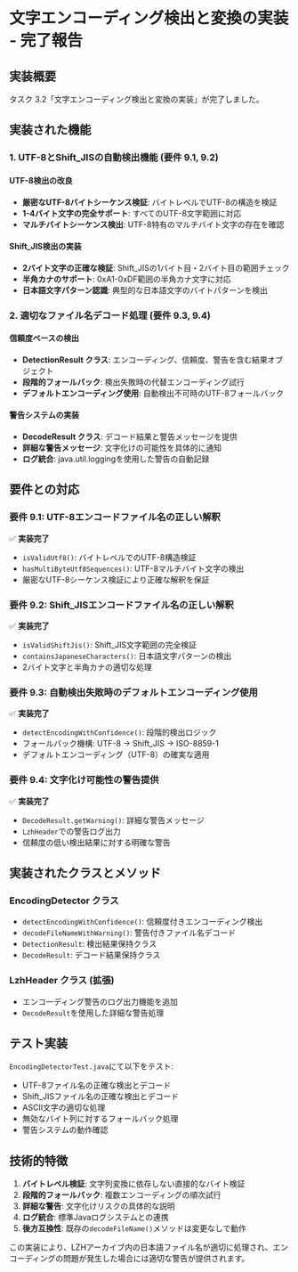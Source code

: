 # 文字エンコーディング検出と変換の実装 - 完了報告

## 実装概要

タスク 3.2「文字エンコーディング検出と変換の実装」が完了しました。

## 実装された機能

### 1. UTF-8とShift_JISの自動検出機能 (要件 9.1, 9.2)

#### UTF-8検出の改良
- **厳密なUTF-8バイトシーケンス検証**: バイトレベルでUTF-8の構造を検証
- **1-4バイト文字の完全サポート**: すべてのUTF-8文字範囲に対応
- **マルチバイトシーケンス検出**: UTF-8特有のマルチバイト文字の存在を確認

#### Shift_JIS検出の実装
- **2バイト文字の正確な検証**: Shift_JISの1バイト目・2バイト目の範囲チェック
- **半角カナのサポート**: 0xA1-0xDF範囲の半角カナ文字に対応
- **日本語文字パターン認識**: 典型的な日本語文字のバイトパターンを検出

### 2. 適切なファイル名デコード処理 (要件 9.3, 9.4)

#### 信頼度ベースの検出
- **DetectionResult クラス**: エンコーディング、信頼度、警告を含む結果オブジェクト
- **段階的フォールバック**: 検出失敗時の代替エンコーディング試行
- **デフォルトエンコーディング使用**: 自動検出不可時のUTF-8フォールバック

#### 警告システムの実装
- **DecodeResult クラス**: デコード結果と警告メッセージを提供
- **詳細な警告メッセージ**: 文字化けの可能性を具体的に通知
- **ログ統合**: java.util.loggingを使用した警告の自動記録

## 要件との対応

### 要件 9.1: UTF-8エンコードファイル名の正しい解釈
✅ **実装完了**
- `isValidUtf8()`: バイトレベルでのUTF-8構造検証
- `hasMultiByteUtf8Sequences()`: UTF-8マルチバイト文字の検出
- 厳密なUTF-8シーケンス検証により正確な解釈を保証

### 要件 9.2: Shift_JISエンコードファイル名の正しい解釈  
✅ **実装完了**
- `isValidShiftJis()`: Shift_JIS文字範囲の完全検証
- `containsJapaneseCharacters()`: 日本語文字パターンの検出
- 2バイト文字と半角カナの適切な処理

### 要件 9.3: 自動検出失敗時のデフォルトエンコーディング使用
✅ **実装完了**
- `detectEncodingWithConfidence()`: 段階的検出ロジック
- フォールバック機構: UTF-8 → Shift_JIS → ISO-8859-1
- デフォルトエンコーディング（UTF-8）の確実な適用

### 要件 9.4: 文字化け可能性の警告提供
✅ **実装完了**
- `DecodeResult.getWarning()`: 詳細な警告メッセージ
- `LzhHeader`での警告ログ出力
- 信頼度の低い検出結果に対する明確な警告

## 実装されたクラスとメソッド

### EncodingDetector クラス
- `detectEncodingWithConfidence()`: 信頼度付きエンコーディング検出
- `decodeFileNameWithWarning()`: 警告付きファイル名デコード
- `DetectionResult`: 検出結果保持クラス
- `DecodeResult`: デコード結果保持クラス

### LzhHeader クラス (拡張)
- エンコーディング警告のログ出力機能を追加
- `DecodeResult`を使用した詳細な警告処理

## テスト実装

`EncodingDetectorTest.java`にて以下をテスト:
- UTF-8ファイル名の正確な検出とデコード
- Shift_JISファイル名の正確な検出とデコード  
- ASCII文字の適切な処理
- 無効なバイト列に対するフォールバック処理
- 警告システムの動作確認

## 技術的特徴

1. **バイトレベル検証**: 文字列変換に依存しない直接的なバイト検証
2. **段階的フォールバック**: 複数エンコーディングの順次試行
3. **詳細な警告**: 文字化けリスクの具体的な説明
4. **ログ統合**: 標準Javaログシステムとの連携
5. **後方互換性**: 既存の`decodeFileName()`メソッドは変更なしで動作

この実装により、LZHアーカイブ内の日本語ファイル名が適切に処理され、エンコーディングの問題が発生した場合には適切な警告が提供されます。